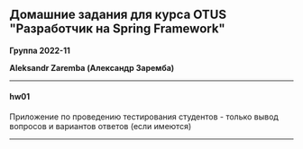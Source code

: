 ## Домашние задания для курса OTUS "Разработчик на Spring Framework"

**Группа 2022-11**

**Aleksandr Zaremba (Александр Заремба)**

---
#### hw01

Приложение по проведению тестирования студентов - только вывод вопросов и вариантов ответов (если имеются)

---
